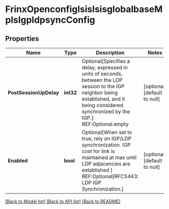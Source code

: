 # FrinxOpenconfigIsisIsisglobalbaseMplsIgpldpsyncConfig

## Properties
Name | Type | Description | Notes
------------ | ------------- | ------------- | -------------
**PostSessionUpDelay** | **int32** | Optional[Specifies a delay, expressed in units of seconds, between the LDP session to the IGP neighbor being established, and it being considered synchronized by the IGP.] REF:Optional.empty | [optional] [default to null]
**Enabled** | **bool** | Optional[When set to true, rely on IGP/LDP synchronization. IGP cost for link is maintained at max until LDP adjacencies are established ] REF:Optional[RFC5443: LDP IGP Synchronization.] | [optional] [default to null]

[[Back to Model list]](../README.md#documentation-for-models) [[Back to API list]](../README.md#documentation-for-api-endpoints) [[Back to README]](../README.md)


